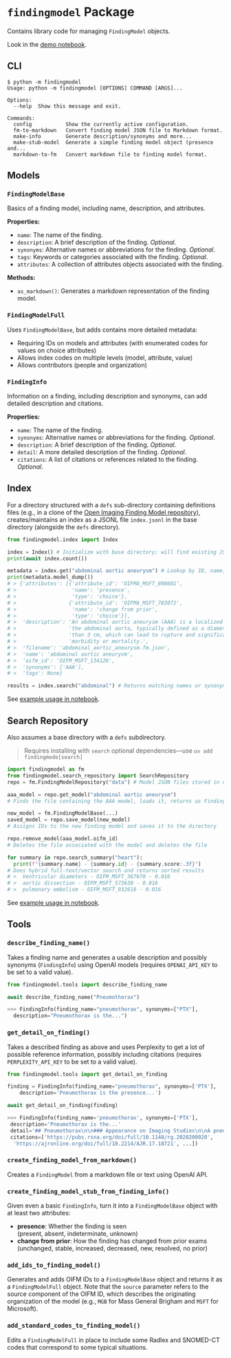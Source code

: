# `findingmodel` Package

Contains library code for managing `FindingModel` objects.

Look in the [demo notebook](notebooks/findingmodel_tools.ipynb).

## CLI

```shell
$ python -m findingmodel
Usage: python -m findingmodel [OPTIONS] COMMAND [ARGS]...

Options:
  --help  Show this message and exit.

Commands:
  config           Show the currently active configuration.
  fm-to-markdown   Convert finding model JSON file to Markdown format.
  make-info        Generate description/synonyms and more...
  make-stub-model  Generate a simple finding model object (presence and...
  markdown-to-fm   Convert markdown file to finding model format.
```

## Models

### `FindingModelBase`

Basics of a finding model, including name, description, and attributes.

**Properties:**

* `name`: The name of the finding.
* `description`: A brief description of the finding. *Optional*.
* `synonyms`: Alternative names or abbreviations for the finding. *Optional*.
* `tags`: Keywords or categories associated with the finding. *Optional*.
* `attributes`: A collection of attributes objects associated with the finding.

**Methods:**

* `as_markdown()`: Generates a markdown representation of the finding model.

### `FindingModelFull`

Uses `FindingModelBase`, but adds contains more detailed metadata:

* Requiring IDs on models and attributes (with enumerated codes for values on choice attributes)
* Allows index codes on multiple levels (model, attribute, value)
* Allows contributors (people and organization)

### `FindingInfo`

Information on a finding, including description and synonyms, can add detailed description and citations.

**Properties:**

* `name`: The name of the finding.
* `synonyms`: Alternative names or abbreviations for the finding. *Optional*.
* `description`: A brief description of the finding. *Optional*.
* `detail`: A more detailed description of the finding. *Optional*.
* `citations`: A list of citations or references related to the finding. *Optional*.

## Index

For a directory structured with a `defs` sub-directory containing definitions files (e.g., in a clone of the [Open Imaging Finding Model repository](https://github.com/openimagingdata/findingmodels)), creates/maintains an index as a JSONL file `index.jsonl` in the base directory (alongside the `defs` directory).

```python
from findingmodel.index import Index

index = Index() # Initialize with base directory; will find existing JSONL
print(await index.count())

metadata = index.get("abdominal aortic aneurysm") # Lookup by ID, name, synonym
print(metadata.model_dump())
# > {'attributes': [{'attribute_id': 'OIFMA_MSFT_898601',
# >                  'name': 'presence',
# >                  'type': 'choice'},
# >                 {'attribute_id': 'OIFMA_MSFT_783072',
# >                  'name': 'change from prior',
# >                  'type': 'choice'}],
# >  'description': 'An abdominal aortic aneurysm (AAA) is a localized dilation of '
# >                 'the abdominal aorta, typically defined as a diameter greater '
# >                 'than 3 cm, which can lead to rupture and significant '
# >                 'morbidity or mortality.',
# >  'filename': 'abdominal_aortic_aneurysm.fm.json',
# >  'name': 'abdominal aortic aneurysm',
# >  'oifm_id': 'OIFM_MSFT_134126',
# >  'synonyms': ['AAA'],
# >  'tags': None}

results = index.search("abdominal") # Returns matching names or synonyms
```

See [example usage in notebook](notebooks/findingmodel_index.ipynb).

## Search Repository

Also assumes a base directory with a `defs` subdirectory.

> Requires installing with `search` optional dependencies—use `uv add findingmode[search]`

```python
import findingmodel as fm
from findingmodel.search_repository import SearchRepository
repo = fm.FindingModelRepository("data") # Model JSON files stored in defs sub-directory

aaa_model = repo.get_model("abdominal aortic aneurysm")
# Finds the file containing the AAA model, loads it, returns as FindingModelFull object

new_model = fm.FindingModelBase(...)
saved_model = repo.save_model(new_model)
# Assigns IDs to the new finding model and saves it to the directory

repo.remove_model(aaa_model.oifm_id)
# Deletes the file associated with the model and deletes the file

for summary in repo.search_summary("heart"):
  print(f"{summary.name} - {summary.id} - {summary.score:.3f}")
# Does hybrid full-text/vector search and returns sorted results
# >  Ventricular diameters - OIFM_MSFT_367670 - 0.016
# >  aortic dissection - OIFM_MSFT_573630 - 0.016
# >  pulmonary embolism - OIFM_MSFT_932618 - 0.016
```

See [example usage in notebook](notebooks/findingmodel_search_repo.ipynb).

## Tools

### `describe_finding_name()`

Takes a finding name and generates a usable description and possibly synonyms (`FindingInfo`) using OpenAI models (requires `OPENAI_API_KEY` to be set to a valid value).

```python
from findingmodel.tools import describe_finding_name

await describe_finding_name("Pneumothorax")

>>> FindingInfo(finding_name="pneumothorax", synonyms=["PTX"], 
  description="Pneumothorax is the...")
```

### `get_detail_on_finding()`

Takes a described finding as above and uses Perplexity to get a lot of possible reference information, possibly including citations (requires `PERPLEXITY_API_KEY` to be set to a valid value).

```python
from findingmodel.tools import get_detail_on_finding

finding = FindingInfo(finding_name="pneumothorax", synonyms=['PTX'],
    description='Pneumothorax is the presence...')

await get_detail_on_finding(finding)

>>> FindingInfo(finding_name='pneumothorax', synonyms=['PTX'], 
 description='Pneumothorax is the...'
 detail='## Pneumothorax\n\n### Appearance on Imaging Studies\n\nA pneumothorax...',
 citations=['https://pubs.rsna.org/doi/full/10.1148/rg.2020200020', 
  'https://ajronline.org/doi/full/10.2214/AJR.17.18721', ...])
```

### `create_finding_model_from_markdown()`

Creates a `FindingModel` from a markdown file or text using OpenAI API.

<!-- TODO: Insert code example  -->

### `create_finding_model_stub_from_finding_info()`

Given even a basic `FindingInfo`, turn it into a `FindingModelBase` object with at least two attributes:

* **presence**: Whether the finding is seen  
(present, absent, indeterminate, unknown)
* **change from prior**: How the finding has changed from prior exams  
(unchanged, stable, increased, decreased, new, resolved, no prior)

<!-- TODO: Insert code example -->

### `add_ids_to_finding_model()`

Generates and adds OIFM IDs to a `FindingModelBase` object and returns it as a `FindingModelFull` object. Note that the `source` parameter refers to the source component of the OIFM ID, which describes the originating organization of the model (e.g., `MGB` for Mass General Brigham and `MSFT` for Microsoft).

### `add_standard_codes_to_finding_model()`

Edits a `FindingModelFull` in place to include some Radlex and SNOMED-CT codes
that correspond to some typical situations.
